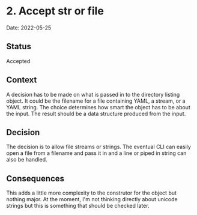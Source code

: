 # 2. Accept str or file

Date: 2022-05-25

## Status

Accepted

## Context

A decision has to be made on what is passed in to the directory listing object. It could
be the filename for a file containing YAML, a stream, or a YAML string. The choice
determines how smart the object has to be about the input. The result should be a data
structure produced from the input.

## Decision

The decision is to allow file streams or strings. The eventual CLI can easily open a
file from a filename and pass it in and a line or piped in string can also be handled.

## Consequences

This adds a little more complexity to the construtor for the object but nothing major.
At the moment, I'm not thinking directly about unicode strings but this is something
that should be checked later.
